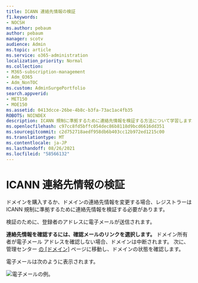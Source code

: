 ```yaml
---
title: ICANN 連絡先情報の検証
f1.keywords:
- NOCSH
ms.author: pebaum
author: pebaum
manager: scotv
audience: Admin
ms.topic: article
ms.service: o365-administration
localization_priority: Normal
ms.collection:
- M365-subscription-management
- Adm_O365
- Adm_NonTOC
ms.custom: AdminSurgePortfolio
search.appverid:
- MET150
- MOE150
ms.assetid: 0413dcce-26be-4b8c-b3fa-73ac1ac4fb35
ROBOTS: NOINDEX
description: ICANN 規制に準拠するために連絡先情報を検証する方法について学習します。
ms.openlocfilehash: c97cc8fd5bffc054dec86b8118d9bcd6616dd351
ms.sourcegitcommit: c2d752718aedf958db6b403cc12b972ed1215c00
ms.translationtype: MT
ms.contentlocale: ja-JP
ms.lasthandoff: 08/26/2021
ms.locfileid: "58566132"
---
```

# <a name="icann-verification-of-contact-information"></a>ICANN 連絡先情報の検証

ドメインを購入するか、ドメインの連絡先情報を変更する場合、レジストラーは ICANN 規制に準拠するために連絡先情報を検証する必要があります。

検証のために、登録者のアドレスに電子メールが送信されます。

 **連絡先情報を確認するには、確認メールのリンクを選択します。** ドメイン所有者が電子メール アドレスを確認しない場合、ドメインは中断されます。 次に、管理センター [の [ドメイン]](https://admin.microsoft.com/adminportal/home?ref=Domains) ページに移動し、ドメインの状態を確認します。

電子メールは次のように表示されます。

![電子メールの例。](../../media/8bf27c08-510c-4d49-b152-8d047d038f1f.jpg)


